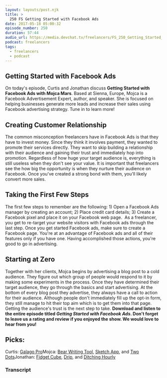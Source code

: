 ```yaml
---
layout: layouts/post.njk
title: >
  250 FS Getting Started with Facebook Ads
date: 2017-05-18 05:00:32
episode_number: 250
duration: 57:44
audio_url: https://media.devchat.tv/freelancers/FS_250_Getting_Started_with_Facebook_ads_with_Mojca_Mars.mp3
podcast: freelancers
tags:
  - freelancers
  - podcast
---
```


## Getting Started with Facebook Ads

On today's episode, Curtis and Jonathan discuss **Getting Started with Facebook Ads&nbsp;with Mojca Mars**. Based at Sienna, Europe, Mojca is a Facebook Advertisement Expert, author, and speaker. She is focused on helping businesses generate more leads and increase their sales using Facebook advertising strategy. Tune in to learn more!

## Creating Customer Relationship

The common misconception freelancers have in Facebook Ads is that they have to invest money. Since they think it involves payment, they wanted to promote their services directly. They want to skip building a relationship with their audience and gaining their trust and immediately hop into promotion. Regardless of how huge your target audience is, everything is still useless when they don't see your value. It is important that freelancers see the how big the opportunity is when they nurture their audience on Facebook. Once you've created a strong bond with them, you'll likely convert more sales.

## Taking the First Few Steps

The first few steps to remember are the following: 1) Open a Facebook Ads manager by creating an account; 2) Place credit card details; 3) Create a Facebook pixel and place it on your Facebook web page. &nbsp;As a freelancer, you get to re-target your website visitors with Facebook ads through the last step. Once you get started Facebook ads, make sure to create a Facebook page. You're at an advantage of Facebook ads and all of their features only if you have one. Having accomplished those actions, you're good to go in advertising.

## Starting at Zero

Together with her clients, Mojca begins by advertising&nbsp;a blog post to a cold audience. They figure out which group of people would respond to it by making some experiments in the process. Once they have determined their target audience, they&nbsp;go through the&nbsp;basics and start advertising. At the bottom of every blog post they advertise, they always have a call to action for their audience. Although people don't immediately fill up the opt-in form, they still manage to hit their top aim which is to get them into that page. Getting the audience's trust is the next step to take. **Download and listen to the entire episode titled _Getting Started with Facebook Ads_. Don't forget to leave us a rating and review if you enjoyed the show. We would love to hear from you!**

## Picks:

Curtis: [Galago Pro](https://system76.com/cart/configure/galp2)Mojca: [Bear Writing Tool](https://www.bear-writer.com/), [Sketch App](https://sketchapp.com/), and [Two Dots](https://www.dots.co/twodots/)Jonathan: [Fidget Cube](https://thefidgetcube.co/products/fidget-cube), [Drip](https://www.drip.co/), and [Ditching Hourly](https://www.ditchinghourly.com/)

### Transcript
